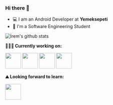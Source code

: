 ### Hi there 👋

- 💻 I am an Android Developer at **Yemeksepeti**
- 📒 I'm a Software Engineering Student

![İrem's github stats](https://github-readme-stats.vercel.app/api?username=iremcelikbilek&show_icons=true&line_height=30&theme=dark)


**👨🏻‍💻 Currently working on:** 

<code><a href="https://developer.android.com/" target="_blank"><img height="50" src="https://www.vectorlogo.zone/logos/android/android-ar21.svg"></a></code>
<code><a href="https://flutter.dev/" target="_blank"><img height="50" src="https://www.vectorlogo.zone/logos/flutterio/flutterio-ar21.svg"></a></code>
<code><a href="https://firebase.google.com/" target="_blank"><img height="50" src="https://www.vectorlogo.zone/logos/firebase/firebase-ar21.svg"></a></code>
<code><a href="https://www.sqlite.org/index.html" target="_blank"><img height="50" src="https://www.vectorlogo.zone/logos/sqlite/sqlite-ar21.svg"></a></code>




**⛰ Looking forward to learn:** 

<code><a href="https://golang.org/" target="_blank"><img height="50" src="https://www.vectorlogo.zone/logos/golang/golang-icon.svg"></a></code>

